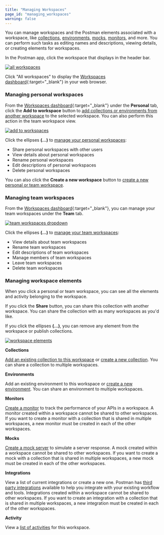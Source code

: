 ```yaml
---
title: "Managing Workspaces"
page_id: "managing_workspaces"
warning: false
---
```


You can manage workspaces and the Postman elements associated with a workspace, like [collections](/docs/v6/postman/collections/intro_to_collections), [environments](/docs/v6/postman/environments_and_globals/intro_to_environments_and_globals), [mocks](/docs/v6/postman/mock_servers/intro_to_mock_servers), [monitors](/docs/v6/postman/monitors/intro_monitors), and more. You can perform such tasks as editing names and descriptions, viewing details, or creating elements for workspaces.

In the Postman app, click the workspace that displays in the header bar. 

[![all workspaces](https://s3.amazonaws.com/postman-static-getpostman-com/postman-docs/test-all-workspaces.png)](https://s3.amazonaws.com/postman-static-getpostman-com/postman-docs/test-all-workspaces.png)

Click "All workspaces" to display the [Workspaces dashboard](https://app.getpostman.com/dashboard){:target="_blank"} in your web browser.

### Managing personal workspaces

From the [Workspaces dashboard](https://app.getpostman.com/dashboard){:target="_blank"} under the **Personal** tab, click the **Add to workspace** button to [add collections or environments from another workspace](/docs/postman/workspaces/using_workspaces) to the selected workspace. You can also perform this action in the team workspace view.

[![add to workspaces](https://s3.amazonaws.com/postman-static-getpostman-com/postman-docs/WS-elipsis-menu-personal.png)](https://s3.amazonaws.com/postman-static-getpostman-com/postman-docs/WS-elipsis-menu-personal.png)

Click the ellipses **(...)** to [manage your personal workspaces](/docs/v6/postman/workspaces/using_workspaces):

* Share personal workspaces with other users
* View details about personal workspaces
* Rename personal workspaces
* Edit descriptions of personal workspaces
* Delete personal workspaces

You can also click the **Create a new workspace** button to [create a new personal or team workspace](/docs/v6/postman/workspaces/creating_workspaces).

### Managing team workspaces

From the [Workspaces dashboard](https://app.getpostman.com/dashboard){:target="_blank"}, you can manage your team workspaces under the **Team** tab.

[![team workspaces dropdown](https://s3.amazonaws.com/postman-static-getpostman-com/postman-docs/dashboard-team-dropdown.png)](https://s3.amazonaws.com/postman-static-getpostman-com/postman-docs/dashboard-team-dropdown.png)

Click the ellipses **(...)** to [manage your team workspaces](/docs/v6/postman/workspaces/using_workspaces):

* View details about team workspaces
* Rename team workspaces
* Edit descriptions of team workspaces
* Manage members of team workspaces
* Leave team workspaces
* Delete team workspaces

### Managing workspace elements

When you click a personal or team workspace, you can see all the elements and activity belonging to the workspace.  

If you click the **Share** button, you can share this collection with another workspace. You can share the collection with as many workspaces as you'd like.

If you click the ellipses **(...)**, you can remove any element from the workspace or publish collections.

[![workspace elements](https://s3.amazonaws.com/postman-static-getpostman-com/postman-docs/WS-publish-or-removepWS.png)](https://s3.amazonaws.com/postman-static-getpostman-com/postman-docs/WS-publish-or-removepWS.png)

**Collections**

[Add an existing collection to this workspace](/docs/v6/postman/workspaces/using_workspaces) or [create a new collection](/docs/v6/postman/workspaces/creating_workspaces). You can share a collection to multiple workspaces.

**Environments**

Add an existing environment to this workspace or [create a new environment](/docs/v6/postman/environments_and_globals/manage_environments). You can share an environment to multiple workspaces.

**Monitors**

[Create a monitor](/docs/v6/postman/monitors/setting_up_monitor) to track the performance of your APIs in a workspace. A monitor created within a workspace cannot be shared to other workspaces. If you want to create a monitor with a collection that is shared in multiple workspaces, a new monitor must be created in each of the other workspaces.

**Mocks**

[Create a mock server](/docs/v6/postman/mock_servers/setting_up_mock) to simulate a server response. A mock created within a workspace cannot be shared to other workspaces. If you want to create a mock with a collection that is shared in multiple workspaces, a new mock must be created in each of the other workspaces.

**Integrations**

View a list of current integrations or create a new one. Postman has [third party integrations](/docs/v6/pro/integrations/intro_integrations) available to help you integrate with your existing workflow and tools. Integrations created within a workspace cannot be shared to other workspaces. If you want to create an integration with a collection that is shared in multiple workspaces, a new integration must be created in each of the other workspaces.

**Activity** 

View a [list of activities](/docs/v6/postman/workspaces/activity_feed_and_restoring_collections) for this workspace.

